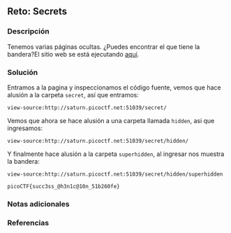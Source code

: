 ## Reto: Secrets
### Descripción
Tenemos varias páginas ocultas. ¿Puedes encontrar el que tiene la bandera?El sitio web se está ejecutando [aquí](http://saturn.picoctf.net:51039/).
### Solución
Entramos a la pagina y inspeccionamos el código fuente, vemos que hace alusión a la carpeta `secret`, así que entramos:
```http
view-source:http://saturn.picoctf.net:51039/secret/
```

Vemos que ahora se hace alusión a una carpeta llamada `hidden`, asi que ingresamos:
```http
view-source:http://saturn.picoctf.net:51039/secret/hidden/
```

Y finalmente hace alusión a la carpeta `superhidden`, al ingresar nos muestra la bandera:
```http
view-source:http://saturn.picoctf.net:51039/secret/hidden/superhidden
```

```flag
picoCTF{succ3ss_@h3n1c@10n_51b260fe}
```

### Notas adicionales
### Referencias

